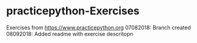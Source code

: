 # practicepython-Exercises

Exercises from https://www.practicepython.org
07082018: Branch created
08092018: Added readme with exercise descritopn
